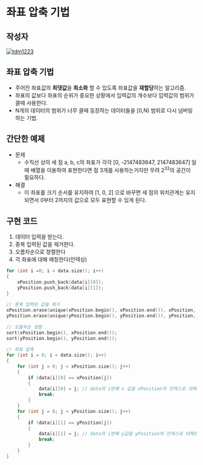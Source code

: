 # **좌표 압축 기법**

## 작성자
[![tdm1223](https://avatars1.githubusercontent.com/u/21440957?s=100&v=4)](https://github.com/tdm1223)

## 좌표 압축 기법
- 주어진 좌표값의 **최댓값**을 **최소화** 할 수 있도록 좌표값을 **재할당**하는 알고리즘.
- 좌표의 값보다 좌표의 순위가 중요한 상황에서 입력값의 개수보다 입력값의 범위가 클때 사용한다.
- N개의 데이터의 범위가 너무 클때 등장하는 데이터들을 [0,N) 범위로 다시 넘버링 하는 기법.

## 간단한 예제
- 문제
  - 수직선 상의 세 점 a, b, c의 좌표가 각각 [0, -2147483647, 2147483647] 일때 배열을 이용하여 표현한다면 점 3개를 사용하는거지만 무려 2<sup>32</sup>의 공간이 필요하다.
- 해결
  - 이 좌표를 크기 순서를 유지하여 [1, 0, 2] 으로 바꾸면 세 점의 위치관계는 유지되면서 0부터 2까지의 값으로 모두 표현할 수 있게 된다.

## 구현 코드
1. 데이터 입력을 받는다.
2. 중복 입력된 값을 제거한다.
3. 오름차순으로 정렬한다
4. 각 좌표에 대해 매칭한다(인덱싱)

```cpp
for (int i =0; i < data.size(); i++) 
{
    xPosition.push_back(data[i][0]);
    yPosition.push_back(data[i][1]);        
}
    
// 중복 입력된 값을 제거
xPosition.erase(unique(xPosition.begin(), xPosition.end()), xPosition, end());
yPosition.erase(unique(yPosition.begin(), yPosition.end()), yPosition, end());
    
// 오름차순 정렬
sort(xPosition.begin(), xPosition.end());
sort(yPosition.begin(), yPosition.end());
    
// 좌표 압축 
for (int i = 0; i < data.size(); i++) 
{
    for (int j = 0; j < xPosition.size(); j++) 
    {
        if (data[i][0] == xPosition[j]) 
        {
            data[i][0] = j; // data의 i번째 x 값을 xPosition의 인덱스로 대체한다.
            break;
        }
    }
    for (int j = 0; j < yPosition.size(); j++) 
    {
        if (data[i][1] == yPosition[j]) 
        {
            data[i][1] = j; // data의 i번째 y값을 yPosition의 인덱스로 대체한다.
            break;
        }        
    }
}

```
